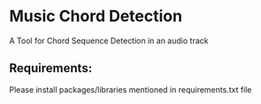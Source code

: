 # Music Chord Detection
A Tool for Chord Sequence Detection in an audio track

## Requirements:
Please install packages/libraries mentioned in requirements.txt file



